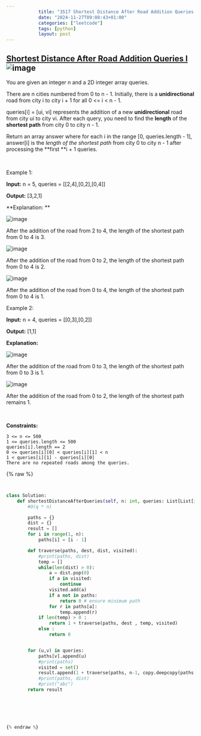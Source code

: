 ```yaml
---
            title: "3517 Shortest Distance After Road Addition Queries I"
            date: "2024-11-27T09:08:43+01:00"
            categories: ["leetcode"]
            tags: [python]
            layout: post
---
```

            
## [Shortest Distance After Road Addition Queries I](https://leetcode.com/problems/shortest-distance-after-road-addition-queries-i) ![image](https://img.shields.io/badge/Difficulty-Medium-orange)

You are given an integer n and a 2D integer array queries.

There are n cities numbered from 0 to n - 1. Initially, there is a **unidirectional** road from city i to city i + 1 for all 0 <= i < n - 1.

queries[i] = [ui, vi] represents the addition of a new **unidirectional** road from city ui to city vi. After each query, you need to find the **length** of the **shortest path** from city 0 to city n - 1.

Return an array answer where for each i in the range [0, queries.length - 1], answer[i] is the *length of the shortest path* from city 0 to city n - 1 after processing the **first **i + 1 queries.

 

Example 1:

**Input:** n = 5, queries = [[2,4],[0,2],[0,4]]

**Output:** [3,2,1]

**Explanation: **

![image](https://assets.leetcode.com/uploads/2024/06/28/image8.jpg)

After the addition of the road from 2 to 4, the length of the shortest path from 0 to 4 is 3.

![image](https://assets.leetcode.com/uploads/2024/06/28/image9.jpg)

After the addition of the road from 0 to 2, the length of the shortest path from 0 to 4 is 2.

![image](https://assets.leetcode.com/uploads/2024/06/28/image10.jpg)

After the addition of the road from 0 to 4, the length of the shortest path from 0 to 4 is 1.

Example 2:

**Input:** n = 4, queries = [[0,3],[0,2]]

**Output:** [1,1]

**Explanation:**

![image](https://assets.leetcode.com/uploads/2024/06/28/image11.jpg)

After the addition of the road from 0 to 3, the length of the shortest path from 0 to 3 is 1.

![image](https://assets.leetcode.com/uploads/2024/06/28/image12.jpg)

After the addition of the road from 0 to 2, the length of the shortest path remains 1.

 

**Constraints:**

	3 <= n <= 500
	1 <= queries.length <= 500
	queries[i].length == 2
	0 <= queries[i][0] < queries[i][1] < n
	1 < queries[i][1] - queries[i][0]
	There are no repeated roads among the queries.

{% raw %}


````python


class Solution:
    def shortestDistanceAfterQueries(self, n: int, queries: List[List[int]]) -> List[int]:
        #O(q * n)

        paths = {}
        dist = {}
        result = []
        for i in range(1, n):
            paths[i] = [i - 1]

        def traverse(paths, dest, dist, visited):
            #print(paths, dist)
            temp = []
            while(len(dist) > 0):
                a = dist.pop(0)
                if a in visited:
                    continue
                visited.add(a)
                if a not in paths:
                    return 0 # ensure minimum path
                for r in paths[a]:
                    temp.append(r)
            if len(temp) > 0 :
                return 1 + traverse(paths, dest , temp, visited)
            else :
                return 0


        for (u,v) in queries:
            paths[v].append(u)
            #print(paths)
            visited = set()
            result.append(1 + traverse(paths, n-1, copy.deepcopy(paths[n-1]), visited))
            #print(paths, dist)
            #print("abc")
        return result



        


{% endraw %}
